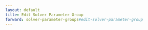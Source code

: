 ```yaml
---
layout: default
title: Edit Solver Parameter Group
forward: solver-parameter-groups#edit-solver-parameter-group
---
```

